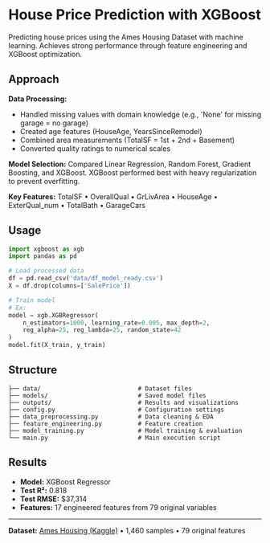 # House Price Prediction with XGBoost

Predicting house prices using the Ames Housing Dataset with machine learning. Achieves strong performance through feature engineering and XGBoost optimization.

## Approach

**Data Processing:**
- Handled missing values with domain knowledge (e.g., 'None' for missing garage = no garage)
- Created age features (HouseAge, YearsSinceRemodel)
- Combined area measurements (TotalSF = 1st + 2nd + Basement)
- Converted quality ratings to numerical scales

**Model Selection:**
Compared Linear Regression, Random Forest, Gradient Boosting, and XGBoost. XGBoost performed best with heavy regularization to prevent overfitting.

**Key Features:**
TotalSF • OverallQual • GrLivArea • HouseAge • ExterQual_num • TotalBath • GarageCars

## Usage

```python
import xgboost as xgb
import pandas as pd

# Load processed data
df = pd.read_csv('data/df_model_ready.csv')
X = df.drop(columns=['SalePrice'])

# Train model
# Ex: 
model = xgb.XGBRegressor(
    n_estimators=1000, learning_rate=0.005, max_depth=2,
    reg_alpha=25, reg_lambda=25, random_state=42
)
model.fit(X_train, y_train)
```

##  Structure
```
├── data/                           # Dataset files
├── models/                         # Saved model files
├── outputs/                        # Results and visualizations
├── config.py                       # Configuration settings
├── data_preprocessing.py           # Data cleaning & EDA
├── feature_engineering.py          # Feature creation
├── model_training.py               # Model training & evaluation
└── main.py                         # Main execution script
```

## Results
- **Model:** XGBoost Regressor
- **Test R²:** 0.818
- **Test RMSE:** $37,314
- **Features:** 17 engineered features from 79 original variables

---
**Dataset:** [Ames Housing (Kaggle)](https://www.kaggle.com/c/house-prices-advanced-regression-techniques) • 1,460 samples • 79 original features
